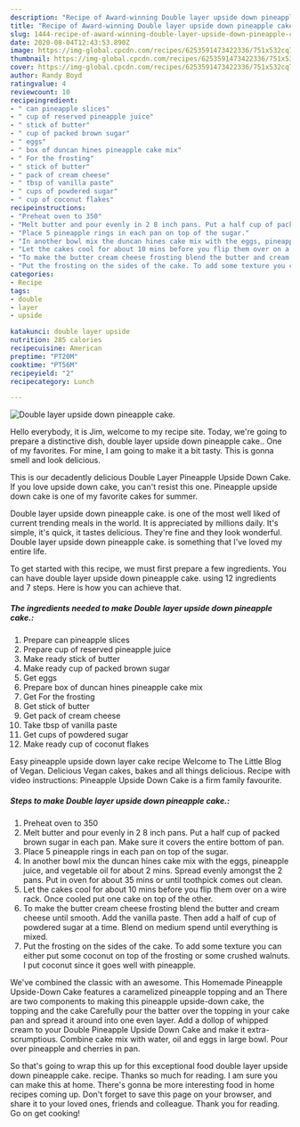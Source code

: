 ```yaml
---
description: "Recipe of Award-winning Double layer upside down pineapple cake."
title: "Recipe of Award-winning Double layer upside down pineapple cake."
slug: 1444-recipe-of-award-winning-double-layer-upside-down-pineapple-cake
date: 2020-08-04T12:43:53.890Z
image: https://img-global.cpcdn.com/recipes/6253591473422336/751x532cq70/double-layer-upside-down-pineapple-cake-recipe-main-photo.jpg
thumbnail: https://img-global.cpcdn.com/recipes/6253591473422336/751x532cq70/double-layer-upside-down-pineapple-cake-recipe-main-photo.jpg
cover: https://img-global.cpcdn.com/recipes/6253591473422336/751x532cq70/double-layer-upside-down-pineapple-cake-recipe-main-photo.jpg
author: Randy Boyd
ratingvalue: 4
reviewcount: 10
recipeingredient:
- " can pineapple slices"
- " cup of reserved pineapple juice"
- " stick of butter"
- " cup of packed brown sugar"
- " eggs"
- " box of duncan hines pineapple cake mix"
- " For the frosting"
- " stick of butter"
- " pack of cream cheese"
- " tbsp of vanilla paste"
- " cups of powdered sugar"
- " cup of coconut flakes"
recipeinstructions:
- "Preheat oven to 350"
- "Melt butter and pour evenly in 2 8 inch pans. Put a half cup of packed brown sugar in each pan. Make sure it covers the entire bottom of pan."
- "Place 5 pineapple rings in each pan on top of the sugar."
- "In another bowl mix the duncan hines cake mix with the eggs, pineapple juice, and vegetable oil for about 2 mins. Spread evenly amongst the 2 pans. Put in oven for about 35 mins or until toothpick comes out clean."
- "Let the cakes cool for about 10 mins before you flip them over on a wire rack. Once cooled put one cake on top of the other."
- "To make the butter cream cheese frosting blend the butter and cream cheese until smooth. Add the vanilla paste. Then add a half of cup of powdered sugar at a time. Blend on medium spend until everything is mixed."
- "Put the frosting on the sides of the cake. To add some texture you can either put some coconut on top of the frosting or some crushed walnuts. I put coconut since it goes well with pineapple."
categories:
- Recipe
tags:
- double
- layer
- upside

katakunci: double layer upside 
nutrition: 285 calories
recipecuisine: American
preptime: "PT20M"
cooktime: "PT56M"
recipeyield: "2"
recipecategory: Lunch

---
```



![Double layer upside down pineapple cake.](https://img-global.cpcdn.com/recipes/6253591473422336/751x532cq70/double-layer-upside-down-pineapple-cake-recipe-main-photo.jpg)

Hello everybody, it is Jim, welcome to my recipe site. Today, we're going to prepare a distinctive dish, double layer upside down pineapple cake.. One of my favorites. For mine, I am going to make it a bit tasty. This is gonna smell and look delicious.

This is our decadently delicious Double Layer Pineapple Upside Down Cake. If you love upside down cake, you can&#39;t resist this one. Pineapple upside down cake is one of my favorite cakes for summer.

Double layer upside down pineapple cake. is one of the most well liked of current trending meals in the world. It is appreciated by millions daily. It's simple, it's quick, it tastes delicious. They're fine and they look wonderful. Double layer upside down pineapple cake. is something that I've loved my entire life.


To get started with this recipe, we must first prepare a few ingredients. You can have double layer upside down pineapple cake. using 12 ingredients and 7 steps. Here is how you can achieve that.

<!--inarticleads1-->

##### The ingredients needed to make Double layer upside down pineapple cake.:

1. Prepare  can pineapple slices
1. Prepare  cup of reserved pineapple juice
1. Make ready  stick of butter
1. Make ready  cup of packed brown sugar
1. Get  eggs
1. Prepare  box of duncan hines pineapple cake mix
1. Get  For the frosting
1. Get  stick of butter
1. Get  pack of cream cheese
1. Take  tbsp of vanilla paste
1. Get  cups of powdered sugar
1. Make ready  cup of coconut flakes


Easy pineapple upside down layer cake recipe Welcome to The Little Blog of Vegan. Delicious Vegan cakes, bakes and all things delicious. Recipe with video instructions: Pineapple Upside Down Cake is a firm family favourite. 

<!--inarticleads2-->

##### Steps to make Double layer upside down pineapple cake.:

1. Preheat oven to 350
1. Melt butter and pour evenly in 2 8 inch pans. Put a half cup of packed brown sugar in each pan. Make sure it covers the entire bottom of pan.
1. Place 5 pineapple rings in each pan on top of the sugar.
1. In another bowl mix the duncan hines cake mix with the eggs, pineapple juice, and vegetable oil for about 2 mins. Spread evenly amongst the 2 pans. Put in oven for about 35 mins or until toothpick comes out clean.
1. Let the cakes cool for about 10 mins before you flip them over on a wire rack. Once cooled put one cake on top of the other.
1. To make the butter cream cheese frosting blend the butter and cream cheese until smooth. Add the vanilla paste. Then add a half of cup of powdered sugar at a time. Blend on medium spend until everything is mixed.
1. Put the frosting on the sides of the cake. To add some texture you can either put some coconut on top of the frosting or some crushed walnuts. I put coconut since it goes well with pineapple.


We&#39;ve combined the classic with an awesome. This Homemade Pineapple Upside-Down Cake features a caramelized pineapple topping and an There are two components to making this pineapple upside-down cake, the topping and the cake Carefully pour the batter over the topping in your cake pan and spread it around into one even layer. Add a dollop of whipped cream to your Double Pineapple Upside Down Cake and make it extra-scrumptious. Combine cake mix with water, oil and eggs in large bowl. Pour over pineapple and cherries in pan. 

So that's going to wrap this up for this exceptional food double layer upside down pineapple cake. recipe. Thanks so much for reading. I am sure you can make this at home. There's gonna be more interesting food in home recipes coming up. Don't forget to save this page on your browser, and share it to your loved ones, friends and colleague. Thank you for reading. Go on get cooking!
